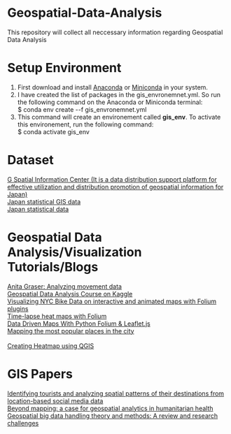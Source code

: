 # Geospatial-Data-Analysis
This repository will collect all neccessary information regarding Geospatial Data Analysis

# Setup Environment
1. First download and install <a href="https://docs.anaconda.com/anaconda/install/index.html" target="_blank">Anaconda</a> or <a href="https://docs.conda.io/en/latest/miniconda.html" target="_blank">Miniconda</a> in your system.
2. I have created the list of packages in the gis_envronemnet.yml. So run the following command on the Anaconda or Miniconda terminal: <br/>
  $ conda env create --f gis_envronemnet.yml <br/>
3. This command will create an environement called **gis_env**. To activate this environement, run the following command: <br/>
  $ conda activate gis_env <br/>

# Dataset

<a href="https://www.geospatial.jp/ckan/dataset" target="_blank">G Spatial Information Center (It is a data distribution support platform for effective utilization and distribution promotion of geospatial information for Japan)</a> <br/>
<a href="https://www.e-stat.go.jp/gis" target="_blank">Japan statistical GIS data</a> <br/>
<a href="https://www.stat.go.jp/english/" target="_blank">Japan statistical data</a> <br/>

# Geospatial Data Analysis/Visualization Tutorials/Blogs

<a href="https://www.youtube.com/watch?v=qeLQfnpJV1g" target="_blank">Anita Graser: Analyzing movement data</a> <br/>
<a href="https://www.kaggle.com/learn/geospatial-analysis" target="_blank">Geospatial Data Analysis Course on Kaggle</a> <br/>
<a href="https://www.linkedin.com/pulse/visualizing-nyc-bike-data-interactive-animated-maps-folium-toso/" target="_blank">Visualizing NYC Bike Data on interactive and animated maps with Folium plugins</a> <br/>
<a href="https://medium.com/nerd-for-tech/time-lapse-heat-maps-with-folium-1847f53ec956" target="_blank">Time-lapse heat maps with Folium</a> <br/>
<a href="https://www.youtube.com/watch?v=4RnU5qKTfYY" target="_blank">Data Driven Maps With Python Folium & Leaflet.js</a> <br/>
<a href="https://towardsdatascience.com/mapping-the-most-popular-places-in-the-city-1cd0737e7023" target="_blank">Mapping the most popular places in the city</a> <br/>
<a href=" " target="_blank"> </a> <br/>
<a href="https://www.youtube.com/watch?v=iCxDnjye3gU" target="_blank">Creating Heatmap using QGIS</a> <br/>

# GIS Papers

<a href="https://www.sciencedirect.com/science/article/abs/pii/S0968090X18300433" target="_blank">Identifying tourists and analyzing spatial patterns of their destinations from location-based social media data</a> <br/>
<a href="https://conflictandhealth.biomedcentral.com/articles/10.1186/s13031-019-0234-9" target="_blank">Beyond mapping: a case for geospatial analytics in humanitarian health</a> <br/>
<a href="https://www.sciencedirect.com/science/article/abs/pii/S0924271615002439" target="_blank">Geospatial big data handling theory and methods: A review and research challenges</a> <br/>
<!--
<a href=" " target="_blank"> </a> <br/>
<a href=" " target="_blank"> </a> <br/>
-->



